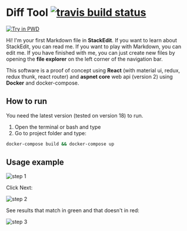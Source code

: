 # Diff Tool [![travis build status](https://travis-ci.org/LuizAdolphs/DiffTool.svg?branch=master)](https://travis-ci.org/LuizAdolphs/DiffTool/)

[![Try in PWD](https://raw.githubusercontent.com/play-with-docker/stacks/master/assets/images/button.png)](https://raw.githubusercontent.com/LuizAdolphs/DiffTool/master/docker-compose.yml)

Hi! I'm your first Markdown file in **StackEdit**. If you want to learn about StackEdit, you can read me. If you want to play with Markdown, you can edit me. If you have finished with me, you can just create new files by opening the **file explorer** on the left corner of the navigation bar.

This software is a proof of concept using **React** (with material ui, redux, redux thunk, react router) and **aspnet core** web api (version 2) using **Docker** and docker-compose.


## How to run

You need the latest version (tested on version 18) to run.

1. Open the terminal or bash and type
2. Go to project folder and type:

```bash
docker-compose build && docker-compose up
```

## Usage example

![step 1](http://i68.tinypic.com/4fvfo3.png)

Click Next:

![step 2](http://i65.tinypic.com/34owpyf.png)

See results that match in green and that doesn't in red:

![step 3](http://i64.tinypic.com/2l8vwa1.png)